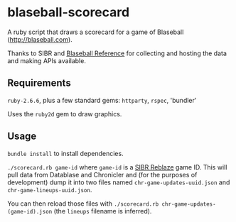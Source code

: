 # blaseball-scorecard

A ruby script that draws a scorecard for a game of Blaseball (http://blaseball.com).

Thanks to SIBR and [Blaseball Reference](https://blaseball-reference.com/) for collecting and
hosting the data and making APIs available.

## Requirements
`ruby-2.6.6`, plus a few standard gems: `httparty`, `rspec`, 'bundler'

Uses the `ruby2d` gem to draw graphics.

## Usage
`bundle install` to install dependencies.

`./scorecard.rb game-id` where `game-id` is a [SIBR Reblaze](http://reblase.sibr.dev) game ID. This
will pull data from Datablase and Chronicler and (for the purposes of development) dump it into two
files named `chr-game-updates-uuid.json` and `chr-game-lineups-uuid.json`.

You can then reload those files with `./scorecard.rb chr-game-updates-(game-id).json` (the `lineups`
filename is inferred).
